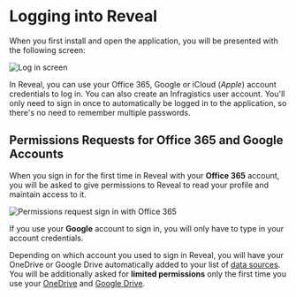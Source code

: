 # Logging into Reveal

When you first install and open the application, you will be presented with the following screen:

<img src="images/log-in-screen.png" alt="Log in screen" class="responsive-img"/>

In Reveal, you can use your Office 365, Google or iCloud (*Apple*) account credentials to
log in. You can also create an Infragistics user account. You'll only
need to sign in once to automatically be logged in to the application,
so there's no need to remember multiple passwords.

## Permissions Requests for Office 365 and Google Accounts

When you sign in for the first time in Reveal with your **Office 365**
account, you will be asked to give permissions to Reveal to read your
profile and maintain access to it.

<img src="images/limited-permission-sign-in-o365.png" alt="Permissions request sign in with Office 365" class="responsive-img"/>

If you use your **Google** account to sign in, you will only have to type in your account credentials.

Depending on which account you used to sign in Reveal, you will have your OneDrive or Google Drive automatically added to your list of [data sources](~/en/datasources/overview.md). You will be additionally asked for **limited permissions** only the first time you use your [OneDrive](~/en/datasources/onedrive.md) and [Google Drive](~/en/datasources/google-drive.md).
